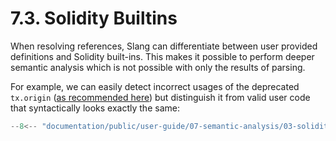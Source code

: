 # 7.3. Solidity Builtins

When resolving references, Slang can differentiate between user provided definitions and Solidity built-ins. This makes it possible to perform deeper semantic analysis which is not possible with only the results of parsing.

For example, we can easily detect incorrect usages of the deprecated `tx.origin` ([as recommended here](https://docs.soliditylang.org/en/latest/security-considerations.html#tx-origin)) but distinguish it from valid user code that syntactically looks exactly the same:

```ts title="solidity-builtins.mts"
--8<-- "documentation/public/user-guide/07-semantic-analysis/03-solidity-builtins/examples/01-solidity-builtins.test.mts"
```
